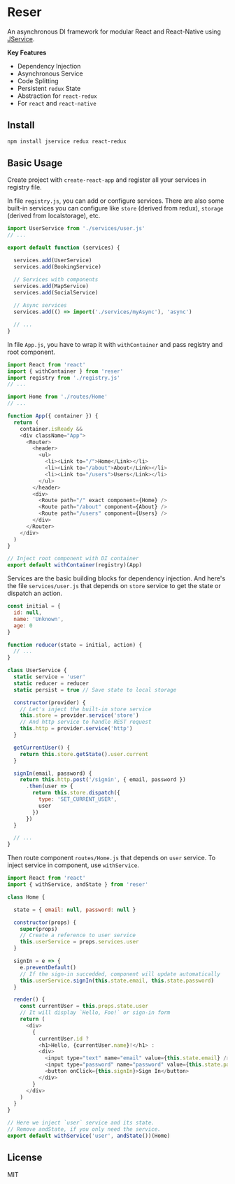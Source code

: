 # Reser

An asynchronous DI framework for modular React and React-Native using [JService](https://github.com/rhaldkhein/jservice).

**Key Features**

- Dependency Injection
- Asynchronous Service
- Code Splitting
- Persistent `redux` State
- Abstraction for `react-redux`
- For `react` and `react-native`

## Install

```sh
npm install jservice redux react-redux
```

## Basic Usage

Create project with `create-react-app` and register all your services in registry file.

In file `registry.js`, you can add or configure services. There are also some built-in services you can configure like `store` (derived from redux), `storage` (derived from localstorage), etc.

```javascript
import UserService from './services/user.js'
// ...

export default function (services) {

  services.add(UserService)
  services.add(BookingService)

  // Services with components
  services.add(MapService)
  services.add(SocialService)
  
  // Async services
  services.add(() => import('./services/myAsync'), 'async')

  // ...
}
```

In file `App.js`, you have to wrap it with `withContainer` and pass registry and root component.

```javascript
import React from 'react'
import { withContainer } from 'reser'
import registry from './registry.js'
// ...

import Home from './routes/Home'
// ...

function App({ container }) {
  return (
    container.isReady &&
    <div className="App">
      <Router>
        <header>
          <ul>
            <li><Link to="/">Home</Link></li>
            <li><Link to="/about">About</Link></li>
            <li><Link to="/users">Users</Link></li>
          </ul>
        </header>
        <div>
          <Route path="/" exact component={Home} />
          <Route path="/about" component={About} />
          <Route path="/users" component={Users} />
        </div>
      </Router>
    </div>
  )
}

// Inject root component with DI container
export default withContainer(registry)(App)
```

Services are the basic building blocks for dependency injection. And here's the file `services/user.js` that depends on `store` service to get the state or dispatch an action.

```javascript
const initial = {
  id: null,
  name: 'Unknown',
  age: 0
}

function reducer(state = initial, action) {
  // ...
}

class UserService {
  static service = 'user'
  static reducer = reducer
  static persist = true // Save state to local storage

  constructor(provider) {
    // Let's inject the built-in store service
    this.store = provider.service('store')
    // And http service to handle REST request
    this.http = provider.service('http')
  }

  getCurrentUser() {
    return this.store.getState().user.current
  }

  signIn(email, password) {
    return this.http.post('/signin', { email, password })
      .then(user => {
        return this.store.dispatch({
          type: 'SET_CURRENT_USER',
          user
        })
      })
  }

  // ...
}
```

Then route component `routes/Home.js` that depends on `user` service. To inject service in component, use `withService`.

```javascript
import React from 'react'
import { withService, andState } from 'reser'

class Home {

  state = { email: null, password: null }

  constructor(props) {
    super(props)
    // Create a reference to user service
    this.userService = props.services.user
  }

  signIn = e => {
    e.preventDefault()
    // If the sign-in succedded, component will update automatically
    this.userService.signIn(this.state.email, this.state.password)
  }

  render() {
    const currentUser = this.props.state.user
    // It will display `Hello, Foo!` or sign-in form
    return (
      <div>
        {
          currentUser.id ?
          <h1>Hello, {currentUser.name}!</h1> :
          <div>
            <input type="text" name="email" value={this.state.email} />
            <input type="password" name="password" value={this.state.password}  />
            <button onClick={this.signIn}>Sign In</button>
          </div>
        }
      </div>
    )
  }
}

// Here we inject `user` service and its state.
// Remove andState, if you only need the service.
export default withService('user', andState())(Home)
```

## License

MIT


